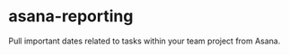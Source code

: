 asana-reporting
===============

Pull important dates related to tasks within your team project from Asana.

